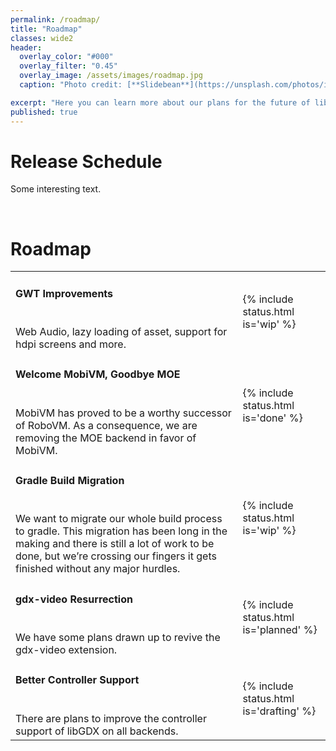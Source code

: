 ```yaml
---
permalink: /roadmap/
title: "Roadmap"
classes: wide2
header:
  overlay_color: "#000"
  overlay_filter: "0.45"
  overlay_image: /assets/images/roadmap.jpg
  caption: "Photo credit: [**Slidebean**](https://unsplash.com/photos/iW9oP7Ljkbg)"

excerpt: "Here you can learn more about our plans for the future of libGDX and get an idea of when you can expect new features."
published: true
---
```


<!--
Avaialble status values:

{% include status.html is='planned' %}
{% include status.html is='drafting' %}
{% include status.html is='wip' %}
{% include status.html is='done' %}
 -->

<h1>Release Schedule</h1>

 Some interesting text.

 <br/>

<h1>Roadmap</h1>

<table>
  <tr>
     <td><h4>GWT Improvements</h4>
     <br>Web Audio, lazy loading of asset, support for hdpi screens and more.</td>
     <td>{% include status.html is='wip' %}</td>
   </tr>

   <tr>
     <td><h4>Welcome MobiVM, Goodbye MOE</h4>
     <br>MobiVM has proved to be a worthy successor of RoboVM. As a consequence, we are removing the MOE backend in favor of MobiVM.</td>
     <td>{% include status.html is='done' %}</td>
   </tr>

  <tr>
    <td><h4>Gradle Build Migration</h4>
    <br>We want to migrate our whole build process to gradle. This migration has been long in the making and there is still a lot of work to be done, but we’re crossing our fingers it gets finished without any major hurdles.</td>
    <td>{% include status.html is='wip' %}</td>
  </tr>

  <tr>
    <td><h4>gdx-video Resurrection</h4>
    <br>We have some plans drawn up to revive the gdx-video extension.</td>
    <td>{% include status.html is='planned' %}</td>
  </tr>

  <tr>
    <td><h4>Better Controller Support</h4>
    <br>There are plans to improve the controller support of libGDX on all backends.</td>
    <td>{% include status.html is='drafting' %}</td>
  </tr>
</table>
